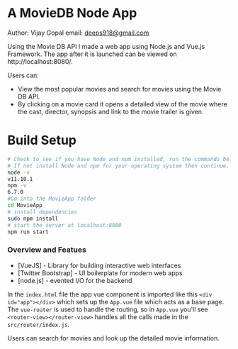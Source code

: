 # A MovieDB Node App
Author: Vijay Gopal
email: deeps918@gmail.com

Using the Movie DB API I made a web app using Node.js and Vue.js Framework. The app after it is launched can be viewed on http://localhost:8080/.

Users can:
  - View the most popular movies and search for movies using the Movie DB API.
  - By clicking on a movie card it opens a detailed view of the movie where the cast, director, synopsis and link to the movie trailer is given.

# Build Setup

``` bash
# Check to see if you have Node and npm installed, run the commands below and you should see an output. 
# If not install Node and npm for your operating system then continue.
node -v
v11.10.1
npm -v
6.7.0
#Go into the MovieApp folder
cd MovieApp
# install dependencies
sudo npm install
# start the server at localhost:8080
npm run start
```
### Overview and Featues

* [VueJS] - Library for building interactive web interfaces
* [Twitter Bootstrap] - UI boilerplate for modern web apps
* [node.js] - evented I/O for the backend

In the `index.html` file the app vue component is imported like this `<div id="app"></div>` which sets up the `App.vue` file which acts as a base page. The `vue-router` is used to handle the routing, so in `App.vue` you'll see ` <router-view></router-view>` handles all the calls made in the `src/router/index.js`.

Users can search for movies and look up the detailed movie information.
